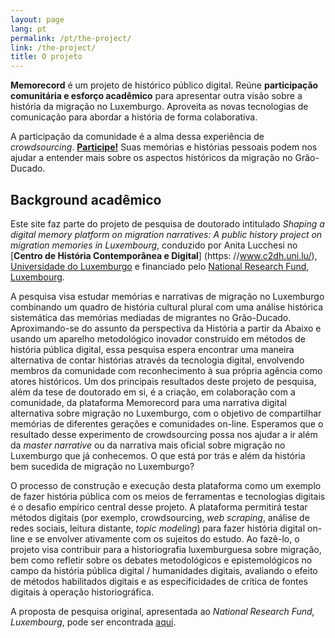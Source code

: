 ```yaml
---
layout: page
lang: pt
permalink: /pt/the-project/
link: /the-project/
title: O projeto
---
```


**Memorecord** é um projeto de histórico público digital. Reúne **participação comunitária e esforço acadêmico** para apresentar outra visão sobre a história da migração no Luxemburgo. Aproveita as novas tecnologias de comunicação para abordar a história de forma colaborativa.

<!-- more -->

A participação da comunidade é a alma dessa experiência de *crowdsourcing*. [**Participe!**](https://c2dh.github.io/memorecord/take-part/) Suas memórias e histórias pessoais podem nos ajudar a entender mais sobre os aspectos históricos da migração no Grão-Ducado.


## Background acadêmico

Este site faz parte do projeto de pesquisa de doutorado intitulado *Shaping a digital memory platform on migration narratives: A public history project on migration memories in Luxembourg*, conduzido por Anita Lucchesi no [**Centro de História Contemporânea e Digital**] (https: //www.c2dh.uni.lu/), [Universidade do Luxemburgo](https://www.uni.lu/) e financiado pelo [National Research Fund, Luxembourg](https://www.fnr.Lu).

A pesquisa visa estudar memórias e narrativas de migração no Luxemburgo combinando um quadro de história cultural plural com uma análise histórica sistemática das memórias mediadas de migrantes no Grão-Ducado. Aproximando-se do assunto da perspectiva da História a partir da Abaixo e usando um aparelho metodológico inovador construído em métodos de história pública digital, essa pesquisa espera encontrar uma maneira alternativa de contar histórias através da tecnologia digital, envolvendo membros da comunidade com reconhecimento à sua própria agência como atores históricos. Um dos principais resultados deste projeto de pesquisa, além da tese de doutorado em si, é a criação, em colaboração com a comunidade, da plataforma Memorecord para uma narrativa digital alternativa sobre migração no Luxemburgo, com o objetivo de compartilhar memórias de diferentes gerações e comunidades on-line. Esperamos que o resultado desse experimento de crowdsourcing possa nos ajudar a ir além da *master narrative* ou da narrativa mais oficial sobre migração no Luxemburgo que já conhecemos. O que está por trás e além da história bem sucedida de migração no Luxemburgo?

O processo de construção e execução desta plataforma como um exemplo de fazer história pública com os meios de ferramentas e tecnologias digitais é o desafio empírico central desse projeto. A plataforma permitirá testar métodos digitais (por exemplo, crowdsourcing, *web scraping*, análise de redes sociais, leitura distante, *topic modeling*) para fazer história digital on-line e se envolver ativamente com os sujeitos do estudo. Ao fazê-lo, o projeto visa contribuir para a historiografia luxemburguesa sobre migração, bem como refletir sobre os debates metodológicos e epistemológicos no campo da história pública digital / humanidades digitais, avaliando o efeito de métodos habilitados digitais e as especificidades de crítica de fontes digitais à operação historiográfica.

A proposta de pesquisa original, apresentada ao *National Research Fund, Luxembourg*, pode ser encontrada [aqui](https://historiografianarede.files.wordpress.com/2015/10/lucchesi-fnr.pdf).






